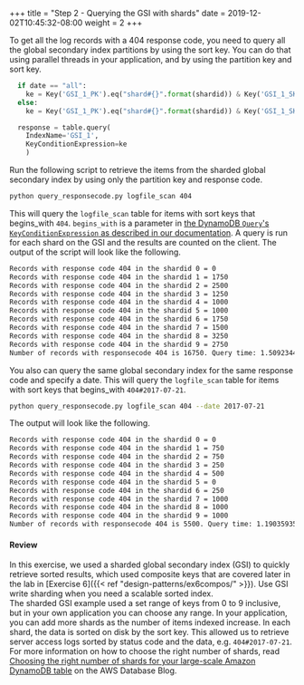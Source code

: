 +++
title = "Step 2 - Querying the GSI with shards"
date = 2019-12-02T10:45:32-08:00
weight = 2
+++


To get all the log records with a 404 response code, you need to query all the global secondary index partitions by using the sort key. You can do that using parallel threads in your application, and by using the partition key and sort key.
```py
  if date == "all":
    ke = Key('GSI_1_PK').eq("shard#{}".format(shardid)) & Key('GSI_1_SK').begins_with(responsecode)
  else:
    ke = Key('GSI_1_PK').eq("shard#{}".format(shardid)) & Key('GSI_1_SK').begins_with(responsecode+"#"+date)

  response = table.query(
    IndexName='GSI_1',
    KeyConditionExpression=ke
    )
```
Run the following script to retrieve the items from the sharded global secondary index by using only the partition key and response code.
```bash
python query_responsecode.py logfile_scan 404
```
This will query the `logfile_scan` table for items with sort keys that begins_with `404`. `begins_with` is a parameter in [the DynamoDB `Query`'s `KeyConditionExpression` as described in our documentation](https://docs.aws.amazon.com/amazondynamodb/latest/APIReference/API_Query.html#DDB-Query-request-KeyConditionExpression). A query is run for each shard on the GSI and the results are counted on the client. The output of the script will look like the following.
```txt
Records with response code 404 in the shardid 0 = 0
Records with response code 404 in the shardid 1 = 1750
Records with response code 404 in the shardid 2 = 2500
Records with response code 404 in the shardid 3 = 1250
Records with response code 404 in the shardid 4 = 1000
Records with response code 404 in the shardid 5 = 1000
Records with response code 404 in the shardid 6 = 1750
Records with response code 404 in the shardid 7 = 1500
Records with response code 404 in the shardid 8 = 3250
Records with response code 404 in the shardid 9 = 2750
Number of records with responsecode 404 is 16750. Query time: 1.5092344284057617 seconds
```
You also can query the same global secondary index for the same response code and specify a date. This will query the `logfile_scan` table for items with sort keys that begins_with `404#2017-07-21`.
```bash
python query_responsecode.py logfile_scan 404 --date 2017-07-21
```
The output will look like the following.
```txt
Records with response code 404 in the shardid 0 = 0
Records with response code 404 in the shardid 1 = 750
Records with response code 404 in the shardid 2 = 750
Records with response code 404 in the shardid 3 = 250
Records with response code 404 in the shardid 4 = 500
Records with response code 404 in the shardid 5 = 0
Records with response code 404 in the shardid 6 = 250
Records with response code 404 in the shardid 7 = 1000
Records with response code 404 in the shardid 8 = 1000
Records with response code 404 in the shardid 9 = 1000
Number of records with responsecode 404 is 5500. Query time: 1.190359354019165 seconds
```


#### Review

In this exercise, we used a sharded global secondary index (GSI) to quickly retrieve sorted results, which used composite keys that are covered later in the lab in [Exercise 6]({{< ref "design-patterns/ex6compos/" >}}). Use GSI write sharding when you need a scalable sorted index.    
The sharded GSI example used a set range of keys from 0 to 9 inclusive, but in your own application you can choose any range. In your application, you can add more shards as the number of items indexed increase. In each shard, the data is sorted on disk by the sort key. This allowed us to retrieve server access logs sorted by status code and the data, e.g. `404#2017-07-21`.  
For more information on how to choose the right number of shards, read [Choosing the right number of shards for your large-scale Amazon DynamoDB table](https://aws.amazon.com/blogs/database/choosing-the-right-number-of-shards-for-your-large-scale-amazon-dynamodb-table/) on the AWS Database Blog.
